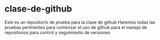 # clase-de-github
Este es un repositorio de prueba para la clase de github
Haremos todas las pruebas pertinentes para comenzar el uso de github para el manejo de repositorios para control y seguimiento de versiones
